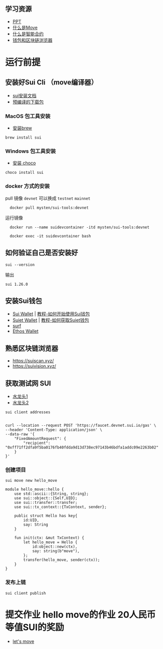 ## 学习资源
-  [PPT](https://docs.google.com/presentation/d/1s3zfVe_yHz4cDI44hKh5bc5TlYL5GmdiAFB-buj-bnk) 
-  [什么是Move](https://mp.weixin.qq.com/s/MEZXP8l8x67lBDZWQsgg8g)
-  [什么是智能合约](https://mp.weixin.qq.com/s/5yQuNUsa0lt-krJint_lkw)
-  [钱包和区块链浏览器](https://mp.weixin.qq.com/s/9Zc2u5l8c1LiatNNEkN_Ow)

# 运行前提

## 安装好Sui Cli （move编译器）
-  [sui安装文档](https://docs.sui.io/guides/developer/getting-started/sui-install)
-  [预编译的下载包](https://github.com/MystenLabs/sui/releases)

### MacOS 包工具安装
* [安装brew](https://brew.sh/)

```shell
brew install sui
```

### Windows 包工具安装
* [安装 choco](https://chocolatey.org/)

```shell
choco install sui
```


### docker 方式的安装
pull 镜像  `devnet` 可以换成 `testnet` `mainnet`
```shell
  docker pull mysten/sui-tools:devnet
``` 
运行镜像
```shell
  docker run --name suidevcontainer -itd mysten/sui-tools:devnet

  docker exec -it suidevcontainer bash
```    

## 如何验证自己是否安装好
```shell
sui --version
```

输出
```shell 
sui 1.26.0
```


## 安装Sui钱包
* [Sui Wallet](https://chrome.google.com/webstore/detail/opcgpfmipidbgpenhmajoajpbobppdil)  |    [教程-如何开始使用Sui钱包](https://mp.weixin.qq.com/s/-_hCFUO-62hv9amPzmJdeg)
* [Suiet Wallet](https://chrome.google.com/webstore/detail/suiet-sui-wallet/khpkpbbcccdmmclmpigdgddabeilkdpd)   |  [教程-如何获取Suiet钱包](https://suiet.app/blog/what-is-suiet-sui-wallet-how-to-use-sui-wallet)
* [surf](https://surf.tech)
* [Ethos Wallet](https://ethoswallet.xyz/)

## 熟悉区块链浏览器
- https://suiscan.xyz/
- https://suivision.xyz/

## 获取测试网 SUI
-  [水龙头1](https://github.com/uvd/sui-faucet)
-  [水龙头2](https://docs.sui.io/guides/developer/getting-started/get-coins)

```shell
sui client addresses 
```

```shell

curl --location --request POST 'https://faucet.devnet.sui.io/gas' \
--header 'Content-Type: application/json' \
--data-raw '{
    "FixedAmountRequest": {
        "recipient": "0xff71ff2dfa9f5ba0176fb40fdda9d13d738ec97143b46bdfa1addc09e2263b02"
    }
}'
```


### 创建项目

```shell
sui move new hello_move
```

```move
module hello_move::hello {
    use std::ascii::{String, string};
    use sui::object::{Self,UID};
    use sui::transfer::transfer;
    use sui::tx_context::{TxContext, sender};

    public struct Hello has key{
        id:UID,
        say: String
    }

    fun init(ctx: &mut TxContext) {
        let hello_move = Hello {
            id:object::new(ctx),
            say: string(b"move"),
        };
        transfer(hello_move, sender(ctx));
    }
}
```


### 发布上链
```shell
sui client publish 
```


# 提交作业 hello move的作业  20人民币等值SUI的奖励
- [let's move](https://github.com/move-cn/letsmove) 


